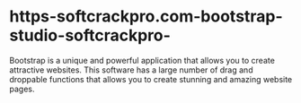 # https-softcrackpro.com-bootstrap-studio-softcrackpro-
Bootstrap is a unique and powerful application that allows you to create attractive websites. This software has a large number of drag and droppable functions that allows you to create stunning and amazing website pages. 

